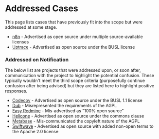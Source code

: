 # Addressed Cases

This page lists cases that have previously fit into the scope but were addressed at some stage.

- [n8n](./addressed/n8n.md) - Advertised as open source under multiple source-available licenses
- [Uptrace](./addressed/uptrace.md) - Advertised as open source under the BUSL license

### Addressed on Notification

The below list are projects that were addressed upon, or soon after, communication with the project to highlight the potential confusion. These typically wouldn't meet the third scope criteria (purposefully continue confusion after being advised) but they are listed here to highlight positive responses.

- [Codecov](./addressed/codecov.md) - Advertised as open source under the BUSL 1.1 license
- [Dub](./addressed/dub.md) - Misrepresented the requirements of the AGPL
- [Easy Redmine](./addressed/easy-redmine.md) - Mis-advertised as "100% open source"
- [Helicone](./addressed/helicone.md) - Advertised as open source under the commons clause
- [Metabase](./addressed/metabase.md) - Mis-communicated the copyleft nature of the AGPL
- [Swiftwave](./addressed/swiftwave.md) - Advertised as open source with added non-open terms to the Apache 2.0 license